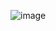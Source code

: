 


![image](https://github.com/shrsyc/google_sheets_DB/assets/99862109/508101ca-8fd4-4b3b-9b18-9cc0c9093913)


